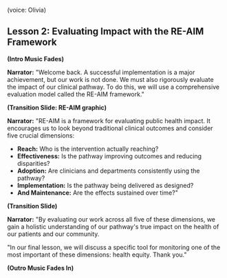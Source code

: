 (voice: Olivia)

## Lesson 2: Evaluating Impact with the RE-AIM Framework

**(Intro Music Fades)**

**Narrator:** "Welcome back. A successful implementation is a major achievement, but our work is not done. We must also rigorously evaluate the impact of our clinical pathway. To do this, we will use a comprehensive evaluation model called the RE-AIM framework."

**(Transition Slide: RE-AIM graphic)**

**Narrator:** "RE-AIM is a framework for evaluating public health impact. It encourages us to look beyond traditional clinical outcomes and consider five crucial dimensions:

*   **Reach:** Who is the intervention actually reaching?
*   **Effectiveness:** Is the pathway improving outcomes and reducing disparities?
*   **Adoption:** Are clinicians and departments consistently using the pathway?
*   **Implementation:** Is the pathway being delivered as designed?
*   **And Maintenance:** Are the effects sustained over time?"

**(Transition Slide)**

**Narrator:** "By evaluating our work across all five of these dimensions, we gain a holistic understanding of our pathway's true impact on the health of our patients and our community.

"In our final lesson, we will discuss a specific tool for monitoring one of the most important of these dimensions: health equity. Thank you."

**(Outro Music Fades In)**
